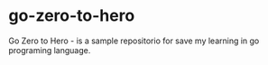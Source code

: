 # go-zero-to-hero
Go Zero to Hero - is a sample repositorio for save my learning in go programing language.
